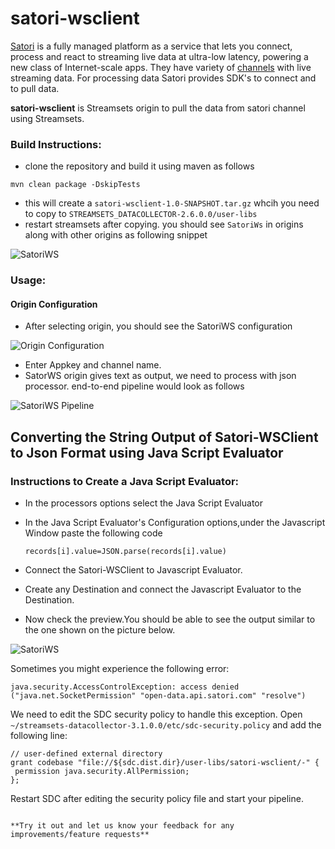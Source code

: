 # satori-wsclient
[Satori](https://www.satori.com/) is a fully managed platform as a service that lets you connect, process and react to streaming live data at ultra-low latency, powering a new class of Internet-scale apps. 
They have variety of [channels](https://www.satori.com/opendata/channels) with live streaming data. For processing data Satori provides SDK's to connect and to pull data.

**satori-wsclient** is  Streamsets origin to pull the data from satori channel using Streamsets.

### Build Instructions:
* clone the repository and build it using maven as follows

```mvn clean package -DskipTests```

* this will create a ```satori-wsclient-1.0-SNAPSHOT.tar.gz``` whcih you need to copy to ```STREAMSETS_DATACOLLECTOR-2.6.0.0/user-libs```
* restart streamsets after copying. you should see ```SatoriWs``` in origins along with other origins as following snippet 

![SatoriWS](https://github.com/Yotabites/satori-wsclient/blob/master/images/satori1.png  "SatoriWS")


### Usage:

#### Origin Configuration

* After selecting origin, you should see the SatoriWS configuration

![Origin Configuration](https://github.com/Yotabites/satori-wsclient/blob/master/images/satori2.png  "Origin Configuration")

* Enter Appkey and channel name.
* SatorWS origin gives text as output, we need to process with json processor. end-to-end pipeline would look as follows 

![SatoriWS Pipeline](https://github.com/Yotabites/satori-wsclient/blob/master/images/satori3.png  "SatoriWS Pipeline")


## Converting the String Output of Satori-WSClient to Json Format using Java Script Evaluator

### Instructions to Create a Java Script Evaluator:
* In the processors options select the Java Script Evaluator
* In the Java Script Evaluator's Configuration options,under the Javascript Window paste the following code 

  ```records[i].value=JSON.parse(records[i].value)```

* Connect the Satori-WSClient to Javascript Evaluator.

* Create any Destination and connect the Javascript Evaluator to the Destination.

* Now check the preview.You should be able to see the output similar to the one shown on the picture below.

![SatoriWS](https://github.com/Yotabites/satori-wsclient/blob/master/images/satori4.png  "SatoriWS")


Sometimes you might experience the following error:

```
java.security.AccessControlException: access denied ("java.net.SocketPermission" "open-data.api.satori.com" "resolve")
```

We need to edit the SDC security policy to handle this exception. Open `~/streamsets-datacollector-3.1.0.0/etc/sdc-security.policy` and add the following line:

```
// user-defined external directory
grant codebase "file://${sdc.dist.dir}/user-libs/satori-wsclient/-" {
 permission java.security.AllPermission;
};
```

Restart SDC after editing the security policy file and start your pipeline.

```

**Try it out and let us know your feedback for any improvements/feature requests**

